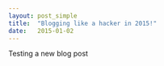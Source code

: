 ```yaml
---
layout: post_simple
title:  "Blogging like a hacker in 2015!"
date:   2015-01-02
---
```


Testing a new blog post